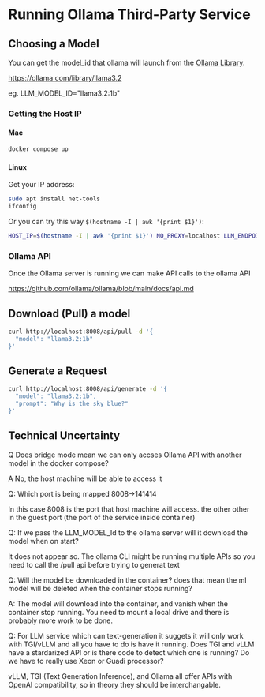 # Running Ollama Third-Party Service

## Choosing a Model

You can get the model_id that ollama will launch from the [Ollama Library](https://ollama.com/library).

https://ollama.com/library/llama3.2

eg. LLM_MODEL_ID="llama3.2:1b"

### Getting the Host IP

#### Mac

```sh
docker compose up
```

#### Linux

Get your IP address:

```sh
sudo apt install net-tools
ifconfig
```

Or you can try this way `$(hostname -I | awk '{print $1}')`:

```sh
HOST_IP=$(hostname -I | awk '{print $1}') NO_PROXY=localhost LLM_ENDPOINT_PORT=9000 LLM_MODEL_ID="llama3.2:1b" docker compose up
```

### Ollama API

Once the Ollama server is running we can make API calls to the ollama API

https://github.com/ollama/ollama/blob/main/docs/api.md

## Download (Pull) a model

```bash
curl http://localhost:8008/api/pull -d '{
  "model": "llama3.2:1b"
}'
```

## Generate a Request

```bash
curl http://localhost:8008/api/generate -d '{
  "model": "llama3.2:1b",
  "prompt": "Why is the sky blue?"
}'
```

## Technical Uncertainty

Q Does bridge mode mean we can only accses Ollama API with another model in the docker compose?

A No, the host machine will be able to access it

Q: Which port is being mapped 8008->141414

In this case 8008 is the port that host machine will access. the other other in the guest port (the port of the service inside container)

Q: If we pass the LLM_MODEL_Id to the ollama server will it download the model when on start?

It does not appear so. The ollama CLI might be running multiple APIs so you need to call the /pull api before trying to generat text

Q: Will the model be downloaded in the container? does that mean the ml model will be deleted when the container stops running?

A: The model will download into the container, and vanish when the container stop running. You need to mount a local drive and there is probably more work to be done.

Q: For LLM service which can text-generation it suggets it will only work with TGI/vLLM and all you have to do is have it running. Does TGI and vLLM have a stardarized API or is there code to detect which one is running? Do we have to really use Xeon or Guadi processor?

vLLM, TGI (Text Generation Inference), and Ollama all offer APIs with OpenAI compatibility, so in theory they should be interchangable.
